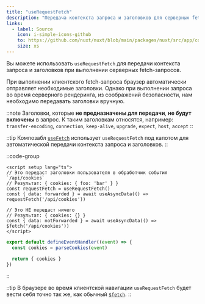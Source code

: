 ```yaml
---
title: "useRequestFetch"
description: "Передача контекста запроса и заголовков для серверных fetch-запросов с помощью композабла useRequestFetch."
links:
  - label: Source
    icon: i-simple-icons-github
    to: https://github.com/nuxt/nuxt/blob/main/packages/nuxt/src/app/composables/ssr.ts
    size: xs
---
```


Вы можете использовать `useRequestFetch` для передачи контекста запроса и заголовков при выполнении серверных fetch-запросов.

При выполнении клиентского fetch-запроса браузер автоматически отправляет необходимые заголовки.
Однако при выполнении запроса во время серверного рендеринга, из соображений безопасности, нам необходимо передавать заголовки вручную.

::note
Заголовки, которые **не предназначены для передачи**, **не будут включены** в запрос. К таким заголовкам относятся, например:
`transfer-encoding`, `connection`, `keep-alive`, `upgrade`, `expect`, `host`, `accept`
::

::tip
Композабл [`useFetch`](/docs/api/composables/use-fetch) использует `useRequestFetch` под капотом для автоматической передачи контекста запроса и заголовков.
::

::code-group

```vue [pages/index.vue]
<script setup lang="ts">
// Это передаст заголовки пользователя в обработчик события `/api/cookies`
// Результат: { cookies: { foo: 'bar' } }
const requestFetch = useRequestFetch()
const { data: forwarded } = await useAsyncData(() => requestFetch('/api/cookies'))

// Это НЕ передаст ничего
// Результат: { cookies: {} }
const { data: notForwarded } = await useAsyncData(() => $fetch('/api/cookies')) 
</script>
```

```ts [server/api/cookies.ts]
export default defineEventHandler((event) => {
  const cookies = parseCookies(event)

  return { cookies }
})
```

::

::tip
В браузере во время клиентской навигации `useRequestFetch` будет вести себя точно так же, как обычный [`$fetch`](/docs/api/utils/dollarfetch).
::